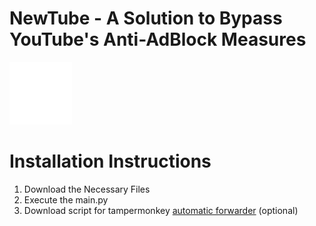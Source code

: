 # NewTube - A Solution to Bypass YouTube's Anti-AdBlock Measures
<img src="./static/logo.png" alt="Logo" width="100" height="100">

# Installation Instructions

1. Download the Necessary Files
2. Execute the main.py
3. Download script for tampermonkey [automatic forwarder](https://greasyfork.org/de/scripts/478568-newtube) (optional)

<source src="./static/forreadme/howto.gif" type="video/mp4">
